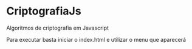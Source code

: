 # CriptografiaJs
Algoritmos de criptografia em Javascript

Para executar basta iniciar o index.html e utilizar o menu que aparecerá
